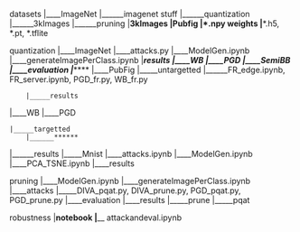 datasets
	|____ImageNet
		|______imagenet stuff
|______quantization
	  |______3kImages
		|______pruning
  |______3kImages
	|____Pubfig
		|______*.npy
weights
	|____*.h5, *.pt, *.tflite
 
quantization 
	|____ImageNet
		|____attacks.py
|____ModelGen.ipynb
		|____generateImagePerClass.ipynb
		|_____results
			|____WB
			|____PGD
			|____SemiBB
	|____evaluation
		|_____****
|____PubFig
	|_____untargetted
		|______FR_edge.ipynb, FR_server.ipynb, PGD_fr.py, WB_fr.py
 
		|_____results
|____WB
				|____PGD
 
	|_____targetted
		|______******
|______results
|_____Mnist
	|____attacks.ipynb
	|____ModelGen.ipynb
	|____PCA_TSNE.ipynb
	|____results
	
pruning
|____ModelGen.ipynb
|____generateImagePerClass.ipynb
	|____attacks
		|_____DIVA_pqat.py, DIVA_prune.py, PGD_pqat.py, PGD_prune.py
	|____evaluation
	|____results
		|_____prune
		|_____pqat
 
robustness
	|____notebook
		|______ attackandeval.ipynb

